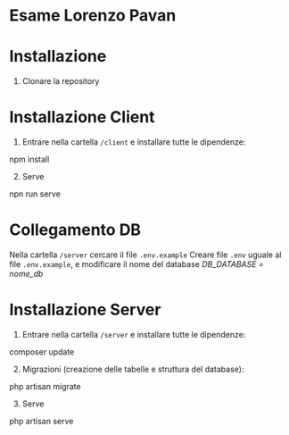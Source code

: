# Esame Lorenzo Pavan

# Installazione 
1. Clonare la repository


# Installazione Client
1. Entrare nella cartella `/client` e installare tutte le dipendenze:

npm install


2. Serve

npn run serve


# Collegamento DB

Nella cartella `/server` cercare il file `.env.example`
Creare file `.env` uguale al file `.env.example`, e modificare il nome del database *DB_DATABASE = nome_db*

# Installazione Server

1. Entrare nella cartella `/server` e installare tutte le dipendenze:

composer update


2. Migrazioni (creazione delle tabelle e struttura del database):

php artisan migrate


3. Serve

php artisan serve
